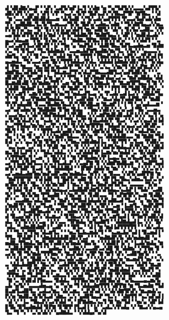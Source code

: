▟▝▟▊▟▇▞▄▃▛▝▝▟▚▝▃▟▜▞▅▛▐▃▜▝▞▟▆▝▅▝▚▞▜▟▜▞▞▃▃▃▚▟▜▜▞▟▉▞▟▜▝▞▄▞▚▝▟▜▝▞▛▝▚▃▞▃▜▞▛▝█▟▚▃▛▞▚▜▙▃▛▜▛▝▇▜▙▃▝▝▟▝▆▝▃▃▚▟▛▟▉▟▉▟▃▃▅▝▟▞▙▟▊▝▞▜▞▃▟▞▄▟▜▜▜▝▛▃▃▞▙▟▚▟▞▟▅▜▚▝▄▟█▟█▃▜▃▜▞▜▃▅▃▃▞▜▞▙▝█▟▚▞▃▟▅▃▚▟▆▝▝▜▞▟▇▜▄▃▞▞▅▃▛▞▙▜▚▞▚▃▝▜▞▝▊▞▞▟▐▞▄▞▟▟▜▝▆▞▚▟█▜▞▝▟▞▚▝▊▞▙▞▃▟▉▃▝▞▛▃▄▜▟▞▟▜▜▞▛▟▐▞▆▟▝▞▛▜▞▜▟▟▇▞▛▝▇▟▇▜▄▃▚▝▟▛▐▝▅▟▊▟▃▟▞▝▄▃▞▟▄▃▅▝▜▜▞▝▊▞▅▞▃▜▝▝▆▟▇▃▜▛▇▃▜▜▛▞▛▟▚▞▝▝▞▞▟▟▜▝▝▃▛▃▞▃▆▜▜▃▞▟▛▟▜▝▐▞▝▜▅▝▄▝▅▟▜▟▝▝▟▟▊▜▙▃▜▟▜▃▄▟▅▃▅▝▉▟▆▞▃▝▜▝▊▜▃▞▝▜▃▜▟▟▆▟▞▝▃▃▅▃▙▛▇▜▄▟▇▞▆▞▜▃▝▞▙▞▞▝▄▃▃▃▚▟▆▜▄▝▄▞▞▝█▝▄▃▚▞▚▟▟▝▇▝▅▝▜▜▜▝▐▜▅▟▚▟▟▃▚▟▜▞▃▞▛▟▚▟▐▜▄▃▅▟▃▝▜▞▃▃▞▃▆▝█▞▞▜▜▜▟▟▃▞▛▟▃▝▟▟▟▟▐▟▆▟▞▟▊▞▜▜▝▜▞▟▄▟▝▛▇▝▇▃▃▝▆▃▜▟▚▞▆▃▟▞▛▝▜▞▝▟▝▞▝▃▚▃▝▞▆▞▜▝▟▞▄▛▇▃▛▞▞▟▆▛▇▃▚▟▜▟▞▜▝▜▝▜▟▃▆▃▛▜▚▞▟▃▛▜▙▃▃▟█▜▃▞▄▟▜▟▉▞▙▝▝▝▃▟▊▟▛▟▚▝▛▃▟▛▐▞▆▝▄▞▞▝▛▜▄▝▐▟▚▜▅▟▛▟▄▞▃▞▃▝▆▟▚▟█▟▄▝▟▟█▃▆▟▊▟█▝▟▞▆▟▆▞▜▜▝▃▅▝▆▜▅▝▉▃▜▟▆▃▙▝▛▝▇▃▆▜▛▜▄▃▜▝▇▝▞▞▟▟▉▝▇▟▅▛▐▃▚▟▉▜▚▝▛▝▇▟▛▃▜▝▝▟▞▜▝▝▐▜▜▝▜▞▜▟█▝▉▟▜▞▃▝▜▞▞▃▆▜▝▃▆▞▛▟▅▞▜▞▅▞▜▝▅▟▃▟▜▃▄▝▄▝▛▃▟▞▃▟▐▃▞▞▝▟█▟▞▜▄▜▝▝▊▝▊▃▞▛▇▟▅▜▅▟▟▃▝▜▜▝▃▟▛▟▆▝▞▝▆▃▞▟▄▜▚▟▟▜▙▞▛▝▆▟▊▜▚▜▚▟▄▟▉▝▊▃▃▜▙▟▇▞▙▃▛▞▚▜▛▟█▃▆▝▇▃▆▛▐▝▐▝▜▝▄▞▄▟▃▃▆▝▃▞▚▟▚▟▅▞▆▝▇▟█▟▇▝▊▜▅▝▉▟▄▝▝▜▅▞▞▟▊▞▞▃▚▞▃▟▝▜▙▝▃▃▅▃▞▃▃▞▅▃▚▝▟▞▚▜▙▛▇▟▄▟▝▞▛▟█▃▝▞▞▃▆▛▇▟▊▟▊▃▙▛▐▞▞▞▚▃▜▝▄▃▜▞▜▞▟▃▛▞▄▝▚▃▙▝▟▝▝▜▜▃▚▞▛▝▊▟▃▟▟▞▛▝▉▃▞▝▞▃▞▞▄▃▛▟▐▟▚▃▞▜▜▟▄▞▆▞▅▞▃▞▛▃▚▜▞▝▊▞▟▞▆▜▛▛▇▝▜▟▄▟▚▞▄▃▞▃▞▟▛▟▛▃▝▜▙▜▝▝▊▝▃▝▝▝█▜▜▃▟▞▄▟▊▞▅▞▆▞▝▟▆▜▞▟▝▛▇▟▝▞▟▝▚▟▃▛▇▞▃▜▄▝▐▝▅▝▉▝▄▞▞▝▞▞▆▟▛▜▟▃▃▝▛▞▆▝▚▃▝▟▉▟▟▟▉▃▃▝▇▝▇▟▇▝▜▟▊▟▝▃▚▝▄▃▜▞▆▝▉▜▅▜▝▝▞▜▅▃▚▟▉▟▆▟▐▃▝▝▉▞▜▜▝▃▜▃▄▝▛▟▉▞▃▝▄▃▚▃▄▝▃▞▝▜▝▝▛▟▊▝▇▝▚▝▊▝▞▞▃▞▟▝▟▟▜▞▆▟▄▃▛▞▛▞▅▞▝▟▉▟▆▃▜▟▐▃▛▜▝▞▝▜▟▃▚▟▟▃▝▞▝▃▛▟▟▟▜▛▐▃▆▞▅▞▅▟▟▝▃▝▉▞▟▟▛▝▞▞▛▛▇▜▄▜▝▃▅▝▚▝█▞▞▟▝▝▇▝▟▜▙▟▅▞▞▛▐▃▄▃▜▃▚▞▙▃▅▜▃▜▟▝▃▃▞▜▜▃▙▜▟▜▃▃▚▞▃▜▜▃▟▃▛▝▞▃▄▛▇▝▉▝▞▟▆▛▇▟█▃▆▝▚▝▅▟▛▜▄▟▅▜▞▞▜▟▛▝▊▃▟▝▟▝▜▟▟▟█▟▝▝▐▛▇▛▐▟▟▞▆▝▆▞▝▞▝▝▅▞▝▞▞▃▚▞▞▃▞▃▅▟▃▟▅▜▅▞▅▟▚▟▛▃▅▞▅▟▆▟▃▝▅▜▚▝▄▝▉▃▃▝▞▟▜▞▄▟▛▛▇▝▆▝▆▟▜▜▛▜▛▝▛▟▐▟▉▝▜▝█▟▜▞▚▟▇▝▉▝▞▝▟▛▐▜▃▜▙▃▚▟▅▃▜▃▛▃▚▞▅▜▙▞▟▜▞▝█▃▝▞▟▞▆▞▆▛▐▝▆▃▚▝▉▜▃▜▅▟▚▟▜▟▜▃▝▃▃▃▃▝▜▞▅▝▝▛▐▟▟▝▊▟▝▝▉▝▟▞▅▟▄▃▞▃▙▟█▟▛▟▆▜▞▟▜▟▄▃▚▃▙▛▐▝▜▟▞▝▃▟▊▜▞▝▃▝▉▞▙▜▅▝▛▜▄▟▇▝▝▞▆▞▚▞▚▝▊▟▊▃▃▝▜▝▄▛▇▜▛▞▚▃▆▝▊▟█▞▛▝▝▃▃▟▇▃▚▟▃▜▙▞▚▝▆▟▚▝▛▜▙▟▐▟▄▟▞▟▚▟▇▃▟▝▜▃▞▝▄▝▅▞▆▞▜▞▆▟▊▜▚▝▊▞▄▞▜▃▅▝▝▜▙▞▜▟▚▟▉▜▚▝▄▜▛▞▝▃▅▝▐▃▆▜▃▝▅▟▛▟▛▜▛▝▞▝▞▜▃▟█▜▅▃▟▞▚▜▚▝▚▟▅▞▞▜▙▞▜▟▆▝▛▜▅▛▐▞▜▜▞▃▚▜▞▝▟▟▟▝▉▃▄▞▅▛▐▜▚▝▟▃▆▃▞▝▊▜▙▃▞▞▟▝▃▞▄▜▝▃▆▜▄▟▐▝▛▜▅▜▚▟▉▞▟▟▃▝▛▞▜▞▞▞▞▃▄▝▐▞▞▃▃▝▜▛▇▟▄▝▅▜▄▟▇▜▝▝▟▟▇▟▄▟▐▃▝▞▞▝█▞▚▟▃▝▚▟▆▟▉▟▆▛▐▝▃▟▛▝▝▝█▜▃▝▝▟▐▝▆▝▆▟▐▟▜▜▜▜▜▝▝▝▟▞▃▟▃▞▝▝▜▃▚▞▜▜▄▝▟▃▆▜▃▝▝▝▅▃▜▃▙▃▆▟▞▜▝▝▚▃▅▃▙▞▚▟▐▝▉▃▅▟▐▝▜▜▃▝▛▟▟▛▐▝▝▟▆▟▟▟▟▟▊▟▉▞▛▃▞▝▝▝▅▟▇▟▛▞▙▝▟▞▅▟▅▟▊▝▄▝▅▟█▃▜▜▅▟▃▜▅▜▄▜▚▟▊▞▅▜▅▟▞▜▙▞▙▝▝▞▟▟▊▛▐▞▚▝▐▃▟▞▆▟▄▝▆▃▚▟▉▟▟▜▛▝█▝▝▝▄▟▅▃▜▝▄▟▇▞▞▃▃▟▛▃▞▟█▝▉▝▟▟▆▞▝▞▜▜▅▝▊▝▃▞▙▝▉▝▜▞▆▟▞▜▜▜▅▞▚▝▇▃▛▟▟▝▄▜▛▝▇▝▇▜▝▟▚▝▃▟▉▜▅▜▞▝▝▃▝▝▝▟▐▞▚▝█▟▊▃▚▝▆▞▄▃▚▟▞▃▆▃▞▝▝▞▟▞▃▟▄▞▅▝▅▃▅▟▜▝▅▞▝▃▚▃▝▟▟▃▙▟█▜▞▝▇▃▚▞▝▃▟▟▜▜▞▜▚▝▟▝▊▝▟▝▉▜▟▞▚▃▃▝▟▟▜▝▆▃▆▝▃▟▚▝▃▝▊▞▛▟▛▃▚▃▝▛▐▞▄▜▜▝▊▟▟▟▜▟▛▝▅▟▊▟▅▟▝▃▃▜▙▟▜▝▚▝▛▛▇▃▙▝▜▃▛▜▃▜▝▃▆▃▃▜▝▃▚▟▝▜▅▝▞▛▐▝▊▝▛▞▛▜▟▞▝▞▞▃▚▟█▝▇▝▃▝▛▟▊▟▐▜▅▃▃▝▉▟▟▃▝▜▜▜▙▞▅▞▛▟▉▜▙▞▟▝▚▞▙▃▃▃▄▃▆▞▙▃▙▝▅▜▞▝▃▃▃▟▅▃▄▝▄▝▚▞▅▝▜▝▟▟▄▟▆▜▜▜▝▟▛▛▇▝▆▝▜▃▅▟▆▝▜▟▉▃▆▜▃▟▉▜▃▝▃▟▃▞▆▃▝▟▞▃▆▃▝▃▛▟▚▟▝▞▝▟▞▟▇▜▛▟▚▝▆▃▅▟▞▃▛▞▅▝▆▟▉▃▜▞▙▜▃▟▝▟▆▃▝▃▚▝▄▟▉▜▄▃▛▝▜▃▚▝▝▟▇▜▜▝▚▃▚▟▚▟▐▝▟▝▞▝▐▃▝▜▙▃▛▞▃▞▛▟▟▝▚▝▐▛▇▟▅▃▚▃▜▝▇▝▆▞▜▟▝▝▅▞▄▝▟▛▐▟▊▜▙▝▉▜▄▟▆▟▟▝▊▛▇▝▊▜▛▛▐▜▃▟▐▝▐▞▝▃▟▃▚▜▚▟▄▝▞▝▇▃▞▞▄▃▄▜▃▝▜▝▚▝▝▃▚▞▟▞▞▝▄▟▇▟▃▝▝▞▟▟▄▞▚▞▟
